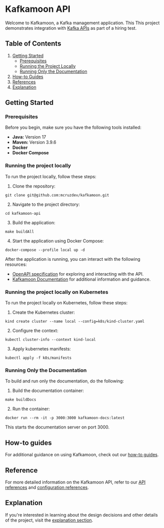 # Kafkamoon API

Welcome to Kafkamoon, a Kafka management application. This This project demonstrates integration
with [Kafka APIs](https://docs.confluent.io/kafka/kafka-apis.html) as part of a hiring test.

## Table of Contents

1. [Getting Started](#getting-started)
    - [Prerequisites](#prerequisites)
    - [Running the Project Locally](#running-the-project-locally)
    - [Running Only the Documentation](#running-only-the-documentation)
2. [How-to Guides](#how-to-guides)
3. [References](#references)
4. [Explanation](#explanation)

## Getting Started

### Prerequisites

Before you begin, make sure you have the following tools installed:

- **Java:** Version 17
- **Maven:** Version 3.9.6
- **Docker**
- **Docker Compose**

### Running the project locally

To run the project locally, follow these steps:

1. Clone the repository:

```shell
git clone git@github.com:mcruzdev/kafkamoon.git
```

2. Navigate to the project directory:

```shell
cd kafkamoon-api
```

3. Build the application:

```shell
make buildAll
```

4. Start the application using Docker Compose:

```shell
docker-compose --profile local up -d
```

After the application is running, you can interact with the following resources:

* [OpenAPI specification](http://localhost:8080/swagger-ui.html) for exploring and interacting with the API.
* [Kafkamoon Documentation](http://localhost:3000) for additional information and guidance.


### Running the project locally on Kubernetes

To run the project locally on Kubernetes, follow these steps:

1. Create the Kubernetes cluster:

```shell
kind create cluster --name local --config=k8s/kind-cluster.yaml
```

2. Configure the context:

```shell
kubectl cluster-info --context kind-local
```

3. Apply kubernetes manifests:

```shell
kubectl apply -f k8s/manifests
```

### Running Only the Documentation

To build and run only the documentation, do the following:

1. Build the documentation container:

```shell
make buildDocs
```

2. Run the container:

```shell
docker run --rm -it -p 3000:3000 kafkamoon-docs:latest
```

This starts the documentation server on port 3000.

## How-to guides

For additional guidance on using Kafkamoon, check out our [how-to guides](how-to/).

## Reference

For more detailed information on the Kafkamoon API, refer to our [API references](reference/api.md)
and [configuration references](reference/configurations.md).

## Explanation

If you're interested in learning about the design decisions and other details of the project, visit the [explanation section](explanation/?id=explanation).
